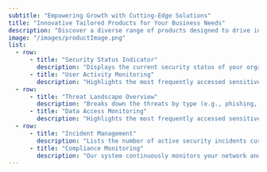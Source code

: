 ```yaml
---
subtitle: "Empowering Growth with Cutting-Edge Solutions"
title: "Innovative Tailored Products for Your Business Needs"
description: "Discover a diverse range of products designed to drive innovation and efficiency across your operations. Our offerings are crafted with precision and tailored to solve the unique challenges of your industry. Whether you're looking for advanced technology tools, streamlined solutions."
image: "/images/productImage.png"
list:
  - row:
      - title: "Security Status Indicator"
        description: "Displays the current security status of your organization with a clear color-coded indicator."
      - title: "User Activity Monitoring"
        description: "Highlights the most frequently accessed sensitive files or databases and the users involved, ensuring transparency and control over critical data."
  - row:
      - title: "Threat Landscape Overview"
        description: "Breaks down the threats by type (e.g., phishing, malware, ransomware) to give a detailed overview of the threat landscape."
      - title: "Data Access Monitoring"
        description: "Highlights the most frequently accessed sensitive files or databases and the users involved."
  - row:
      - title: "Incident Management"
        description: "Lists the number of active security incidents currently being addressed."
      - title: "Compliance Monitoring"
        description: "Our system continuously monitors your network and data environments for any suspicious activities."
---
```


